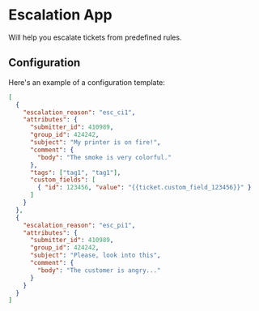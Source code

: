 # Escalation App

Will help you escalate tickets from predefined rules.

## Configuration

Here's an example of a configuration template:

```json
[
  {
    "escalation_reason": "esc_ci1",
    "attributes": {
      "submitter_id": 410989,
      "group_id": 424242,
      "subject": "My printer is on fire!",
      "comment": {
        "body": "The smoke is very colorful."
      },
      "tags": ["tag1", "tag1"],
      "custom_fields": [
        { "id": 123456, "value": "{{ticket.custom_field_123456}}" }
      ]
    }
  },
  {
    "escalation_reason": "esc_pi1",
    "attributes": {
      "submitter_id": 410989,
      "group_id": 424242,
      "subject": "Please, look into this",
      "comment": {
        "body": "The customer is angry..."
      }
    }
  }
]
```
